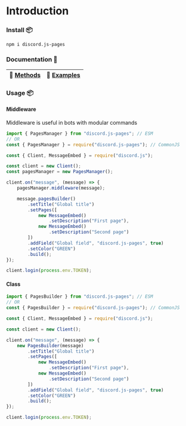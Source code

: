 # Introduction
### Install 📦
`npm i discord.js-pages`

### Documentation 📖
| 📖 [Methods](methods.md) | 🤖 [Examples](examples) |
| ------------------------ | ---------------------- |

### Usage 📦
#### Middleware

Middleware is useful in bots with modular commands

```js
import { PagesManager } from "discord.js-pages"; // ESM
// OR
const { PagesManager } = require("discord.js-pages"); // CommonJS

const { Client, MessageEmbed } = require("discord.js");

const client = new Client();
const pagesManager = new PagesManager();

client.on("message", (message) => {
    pagesManager.middleware(message);

    message.pagesBuilder()
        .setTitle("Global title")
        .setPages([
            new MessageEmbed()
                .setDescription("First page"),
            new MessageEmbed()
                .setDescription("Second page")
        ])
        .addField("Global field", "discord.js-pages", true)
        .setColor("GREEN")
        .build();
});

client.login(process.env.TOKEN);
```

#### Class

```js
import { PagesBuilder } from "discord.js-pages"; // ESM
// OR
const { PagesBuilder } = require("discord.js-pages"); // CommonJS

const { Client, MessageEmbed } = require("discord.js");

const client = new Client();

client.on("message", (message) => {
    new PagesBuilder(message)
        .setTitle("Global title")
        .setPages([
            new MessageEmbed()
                .setDescription("First page"),
            new MessageEmbed()
                .setDescription("Second page")
        ])
        .addField("Global field", "discord.js-pages", true)
        .setColor("GREEN")
        .build();
});

client.login(process.env.TOKEN);
```
